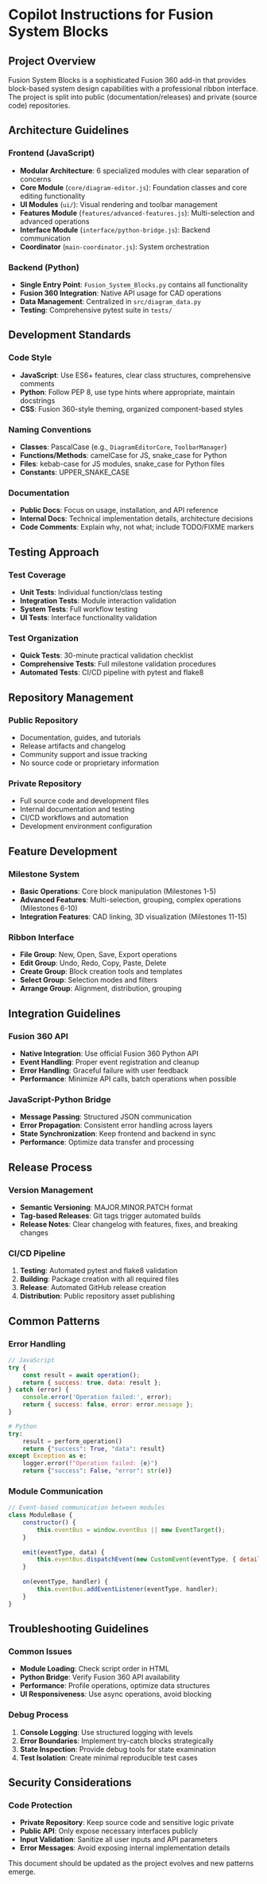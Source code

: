 # Copilot Instructions for Fusion System Blocks

## Project Overview
Fusion System Blocks is a sophisticated Fusion 360 add-in that provides block-based system design capabilities with a professional ribbon interface. The project is split into public (documentation/releases) and private (source code) repositories.

## Architecture Guidelines

### Frontend (JavaScript)
- **Modular Architecture**: 6 specialized modules with clear separation of concerns
- **Core Module** (`core/diagram-editor.js`): Foundation classes and core editing functionality
- **UI Modules** (`ui/`): Visual rendering and toolbar management
- **Features Module** (`features/advanced-features.js`): Multi-selection and advanced operations
- **Interface Module** (`interface/python-bridge.js`): Backend communication
- **Coordinator** (`main-coordinator.js`): System orchestration

### Backend (Python)
- **Single Entry Point**: `Fusion_System_Blocks.py` contains all functionality
- **Fusion 360 Integration**: Native API usage for CAD operations
- **Data Management**: Centralized in `src/diagram_data.py`
- **Testing**: Comprehensive pytest suite in `tests/`

## Development Standards

### Code Style
- **JavaScript**: Use ES6+ features, clear class structures, comprehensive comments
- **Python**: Follow PEP 8, use type hints where appropriate, maintain docstrings
- **CSS**: Fusion 360-style theming, organized component-based styles

### Naming Conventions
- **Classes**: PascalCase (e.g., `DiagramEditorCore`, `ToolbarManager`)
- **Functions/Methods**: camelCase for JS, snake_case for Python
- **Files**: kebab-case for JS modules, snake_case for Python files
- **Constants**: UPPER_SNAKE_CASE

### Documentation
- **Public Docs**: Focus on usage, installation, and API reference
- **Internal Docs**: Technical implementation details, architecture decisions
- **Code Comments**: Explain why, not what; include TODO/FIXME markers

## Testing Approach

### Test Coverage
- **Unit Tests**: Individual function/class testing
- **Integration Tests**: Module interaction validation
- **System Tests**: Full workflow testing
- **UI Tests**: Interface functionality validation

### Test Organization
- **Quick Tests**: 30-minute practical validation checklist
- **Comprehensive Tests**: Full milestone validation procedures
- **Automated Tests**: CI/CD pipeline with pytest and flake8

## Repository Management

### Public Repository
- Documentation, guides, and tutorials
- Release artifacts and changelog
- Community support and issue tracking
- No source code or proprietary information

### Private Repository
- Full source code and development files
- Internal documentation and testing
- CI/CD workflows and automation
- Development environment configuration

## Feature Development

### Milestone System
- **Basic Operations**: Core block manipulation (Milestones 1-5)
- **Advanced Features**: Multi-selection, grouping, complex operations (Milestones 6-10)
- **Integration Features**: CAD linking, 3D visualization (Milestones 11-15)

### Ribbon Interface
- **File Group**: New, Open, Save, Export operations
- **Edit Group**: Undo, Redo, Copy, Paste, Delete
- **Create Group**: Block creation tools and templates
- **Select Group**: Selection modes and filters
- **Arrange Group**: Alignment, distribution, grouping

## Integration Guidelines

### Fusion 360 API
- **Native Integration**: Use official Fusion 360 Python API
- **Event Handling**: Proper event registration and cleanup
- **Error Handling**: Graceful failure with user feedback
- **Performance**: Minimize API calls, batch operations when possible

### JavaScript-Python Bridge
- **Message Passing**: Structured JSON communication
- **Error Propagation**: Consistent error handling across layers
- **State Synchronization**: Keep frontend and backend in sync
- **Performance**: Optimize data transfer and processing

## Release Process

### Version Management
- **Semantic Versioning**: MAJOR.MINOR.PATCH format
- **Tag-based Releases**: Git tags trigger automated builds
- **Release Notes**: Clear changelog with features, fixes, and breaking changes

### CI/CD Pipeline
1. **Testing**: Automated pytest and flake8 validation
2. **Building**: Package creation with all required files
3. **Release**: Automated GitHub release creation
4. **Distribution**: Public repository asset publishing

## Common Patterns

### Error Handling
```javascript
// JavaScript
try {
    const result = await operation();
    return { success: true, data: result };
} catch (error) {
    console.error('Operation failed:', error);
    return { success: false, error: error.message };
}
```

```python
# Python
try:
    result = perform_operation()
    return {"success": True, "data": result}
except Exception as e:
    logger.error(f"Operation failed: {e}")
    return {"success": False, "error": str(e)}
```

### Module Communication
```javascript
// Event-based communication between modules
class ModuleBase {
    constructor() {
        this.eventBus = window.eventBus || new EventTarget();
    }
    
    emit(eventType, data) {
        this.eventBus.dispatchEvent(new CustomEvent(eventType, { detail: data }));
    }
    
    on(eventType, handler) {
        this.eventBus.addEventListener(eventType, handler);
    }
}
```

## Troubleshooting Guidelines

### Common Issues
- **Module Loading**: Check script order in HTML
- **Python Bridge**: Verify Fusion 360 API availability
- **Performance**: Profile operations, optimize data structures
- **UI Responsiveness**: Use async operations, avoid blocking

### Debug Process
1. **Console Logging**: Use structured logging with levels
2. **Error Boundaries**: Implement try-catch blocks strategically
3. **State Inspection**: Provide debug tools for state examination
4. **Test Isolation**: Create minimal reproducible test cases

## Security Considerations

### Code Protection
- **Private Repository**: Keep source code and sensitive logic private
- **Public API**: Only expose necessary interfaces publicly
- **Input Validation**: Sanitize all user inputs and API parameters
- **Error Messages**: Avoid exposing internal implementation details

This document should be updated as the project evolves and new patterns emerge.